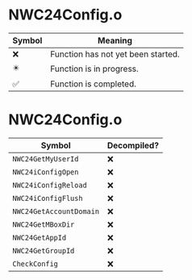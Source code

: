 # NWC24Config.o
| Symbol | Meaning 
| ------------- | ------------- 
| :x: | Function has not yet been started. 
| :eight_pointed_black_star: | Function is in progress. 
| :white_check_mark: | Function is completed. 


# NWC24Config.o
| Symbol | Decompiled? |
| ------------- | ------------- |
| `NWC24GetMyUserId` | :x: |
| `NWC24iConfigOpen` | :x: |
| `NWC24iConfigReload` | :x: |
| `NWC24iConfigFlush` | :x: |
| `NWC24GetAccountDomain` | :x: |
| `NWC24GetMBoxDir` | :x: |
| `NWC24GetAppId` | :x: |
| `NWC24GetGroupId` | :x: |
| `CheckConfig` | :x: |
